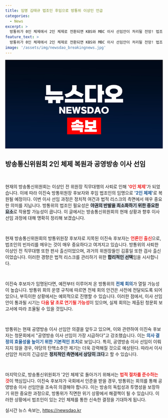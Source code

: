 ```yaml
---
title: 임명 김태규 법조인 후임으로 방통위 이상인 언급
categories:
  - News
excerpt: >
  방통위가 0인 체제에서 2인 체제로 전환되면 KBS와 MBC 이사 선임안이 처리될 전망! 법조인 필요성과 이진숙 후보자의 임명 시점은 이사 선임에 미치는 영향이 크다. 이 중요한 변화, 놓치지 마세요!
feature_text: >
  방통위가 0인 체제에서 2인 체제로 전환되면 KBS와 MBC 이사 선임안이 처리될 전망! 법조인 필요성과 이진숙 후보자의 임명 시점은 이사 선임에 미치는 영향이 크다. 이 중요한 변화, 놓치지 마세요!
image: '/assets/img/newsdao_breakingnews.jpg'
---
```


<p><img src="/assets/img/newsdao_breakingnews.jpg" alt="ontimetimes 속보" /></p>

<h2 data-ke-size="size26">방송통신위원회 2인 체제 복원과 공영방송 이사 선임</h2>

<p data-ke-size="size16">&nbsp;</p>

<p>현재의 방송통신위원회는 이상인 전 위원장 직무대행의 사퇴로 인해 <b><span style="color: #ee2323;">'0인 체제'</span></b>가 되었습니다. 이에 따라 이진숙 방통위원장 후보자와 후임 법조인의 임명으로 <b><span style="color: #1a5490;">'2인 체제'</span></b>로 복원될 예정이다. 이번 이사 선임 과정은 정치적 여건과 법적 리스크의 측면에서 매우 중요한 의미를 지닙니다. 방통위의 법조인 필요성은 <b><span style="background-color: #21538527;">야권의 반발을 최소화하기 위한 중요한 요소</span></b>로 작용할 가능성이 큽니다. 이 글에서는 방송통신위원회의 현재 상황과 향후 이사 선임 과정에 대해 명확히 정리해 보겠습니다.</p></p>

<p data-ke-size="size16">&nbsp;</p>

<p>현재 방송통신위원회의 방통위원장 후보자로 지목된 이진숙 후보자는 <b><span style="color: #ee2323;">언론인 출신</span></b>으로, 법조인의 빈자리를 메우는 것이 매우 중요하다고 여겨지고 있습니다. 방통위의 사퇴한 이상인 전 직무대행 또한 판사 출신이었으며, 과거의 위원장들인 김홍일 또한 검사 출신이었습니다. 이러한 경향은 법적 리스크를 관리하기 위한 <b><span style="background-color: #21538527;">합리적인 선택</span></b>임을 시사합니다.</p>

<p data-ke-size="size16">&nbsp;</p>

<p>이진숙 후보자가 임명된다면, 예전부터 이루어져 온 방통위의 <b><span style="color: #1a5490;">전체 회의</span></b>가 열릴 가능성이 높습니다. 방통위 회의 운영 규칙에 따르면 전체 회의 안건은 사전에 전달되도록 되어 있으나, 부득이한 상황에서는 예외적으로 진행할 수 있습니다. 이러한 점에서, 이사 선임안이 통과될 시기는 <b><span style="color: #ee2323;">다음 달 초로 연기될 가능성</span></b>이 있으며, 실제 회의는 제출된 청문회 보고서에 따라 조율될 수 있을 것입니다.</p>

<p data-ke-size="size16">&nbsp;</p>

<p>방통위는 현재 공영방송 이사 선임안 의결을 앞두고 있으며, 이와 관련하여 이진숙 후보자는 청문회에서 "공영방송 이사 선임이 가장 시급하다"고 강조했습니다. 이는 <b><span style="color: #1a5490;">의사 결정의 효율성을 높이기 위한 기본적인 조치</span></b>로 보입니다. 특히, 공영방송 이사 선임이 이뤄지지 않을 경우, 야당의 탄핵소추안 제기는 더욱 강력해질 것으로 예상된다. 따라서 이사 선임안 처리의 긴급성은 <b><span style="background-color: #21538527;">정치적인 측면에서 상당히 크다</span></b>고 할 수 있습니다.</p>

<p data-ke-size="size16">&nbsp;</p>

<p>마지막으로, 방송통신위원회가 '2인 체제'로 돌아가기 위해서는 <b><span style="color: #ee2323;">법적 절차를 준수하는 것</span></b>이 핵심입니다. 이진숙 후보자가 국회에서 인준을 받을 경우, 방통위는 회의를 통해 공영방송 이사 선임안을 조속히 의결해야 합니다. 이는 방송의 독립성과 투명성을 보장하기 위한 중요한 과정으로, 방통위가 직면한 위기 상황에서 해결책이 될 수 있습니다. 이러한 상황에서 법조인이 있는 2인 체제를 통한 신속한 결정을 기대하게 됩니다.</p>
실시간 뉴스 속보는, <a href="https://newsdao.kr" rel="dofollow">https://newsdao.kr</a>


